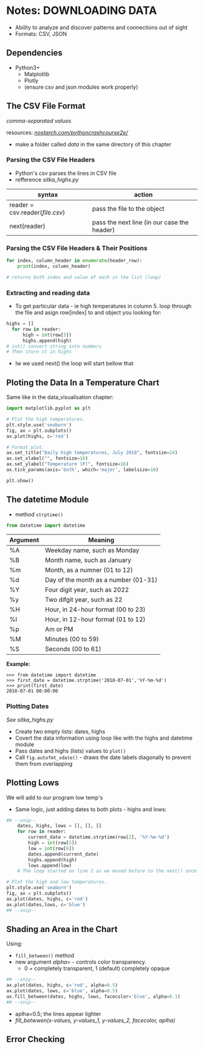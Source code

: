 # Notes: DOWNLOADING DATA

- Ability to analyze and discover patterns and connections out of sight
- Formats: CSV, JSON

## Dependencies

- Python3+
  - Matplotlib
  - Plotly
  - (ensure csv and json modules work properly)

## The CSV File Format
*comma-separated values*

resources: *[nostarch.com/pythoncrashcourse2e/](https://nostarch.com/pythoncrashcourse2e/)*

- make a folder called *data* in the same directory of this chapter

### Parsing the CSV File Headers

- Python's csv parses the lines in CSV file
- refference *sitka_highs.py* 

| **syntax** | **action** |
| --- | --- |
| reader = csv.reader(*file.csv*) | pass the file to the object |
| next(reader) | pass the next line (in our case the header) |

### Parsing the CSV File Headers & Their Positions

```python
for index, column_header in enumerate(header_row):
    print(index, column_header)

# returns both index and value of each in the list (loop)
```
### Extracting and reading data

- To get particular data - ie high temperatures in column 5. loop through the file
and asign row[index] to and object you looking for:
```python
highs = []
  for row in reader:
      high = int(row[5])
      highs.append(high)
# int() convert string into numbers
# Then store it in highs
```
- Iw we used next() the loop will start bellow that

## Ploting the Data In a Temperature Chart

Same like in the data_visualisation chapter:
```python
import matplotlib.pyplot as plt

# Plot the high temperatures.
plt.style.use('seaborn')
fig, ax = plt.subplots()
ax.plot(highs, c='red')

# Format plot.
ax.set_title("Daily high temperatures, July 2018", fontsize=24)
ax.set_xlabel("", fontsize=16)
ax.set_ylabel("Temperature (F)", fontsize=16)
ax.tick_params(axis='both', which='major', labelsize=16)

plt.show()
```
## The datetime Module
- method `strptime()`
```python
from datetime import datetime
```

| **Argument** | **Meaning** |
| --- | --- |
| %A | Weekday name, such as Monday |
| %B | Month name, such as January |
| %m | Month, as a numner (01 to 12) |
| %d | Day of the month as a number (01-31) |
| %Y | Four digit year, such as 2022 |
| %y | Two difgit year, such as 22 |
| %H | Hour, in 24-hour format (00 to 23) |
| %I | Hour, in 12-hour format (01 to 12) |
| %p | Am or PM |
| %M | Minutes (00 to 59) |
| %S | Seconds (00 to 61) |

**Example:**

```
>>> from datetime import datetime
>>> first_date = datetime.strptime('2018-07-01','%Y-%m-%d')
>>> print(first_date)
2018-07-01 00:00:00
```

### Plotting Dates
*See sitka_highs.py*

- Create two empty lists: dates, highs
- Covert the data information using loop like with the highs and datetime module
- Pass dates and highs (lists) values to `plot()`
- Call `fig.autofmt_xdate()` - draws the date labels diagonally to prevent them from overlapping

## Plotting Lows
We will add to our program low temp's
- Same logic, just adding dates to both plots - highs and lows:

```python
## --snip--
    dates, highs, lows = [], [], []
    for row in reader:
        current_date = datetime.strptime(row[2], '%Y-%m-%d')
        high = int(row[5])
        low = int(row[6])
        dates.append(current_date)
        highs.append(high)
        lows.append(low)
    # The loop started on line 2 as we moved before to the next() once

# Plot the high and low temperatures.
plt.style.use('seaborn')
fig, ax = plt.subplots()
ax.plot(dates, highs, c='red')
ax.plot(dates,lows, c='blue')
## --snip--
```

## Shading an Area in the Chart

Using:

- `fill_between()` method 
- new argument *alpha=* - controls color transparency.
  - 0 = completely transparent, 1 (default) completely opaque


```python
## --snip--
ax.plot(dates, highs, c='red', alpha=0.5)
ax.plot(dates, lows, c='blue', alpha=0.5)
ax.fill_between(dates, highs, lows, facecolor='blue', alpha=0.1)
## --snip--
```

- aplha=0.5; the lines appear lighter
- *fill_betwwen(x-values, y-values_1, y-values_2, facecolor, aplha)*

## Error Checking

